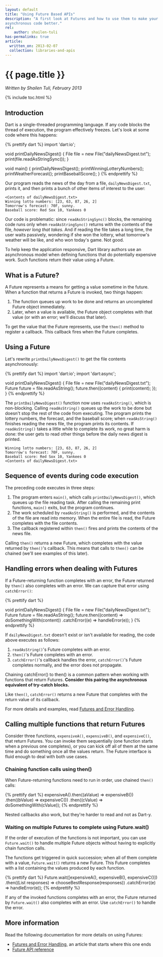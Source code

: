 ```yaml
--- 
layout: default
title: "Using Future Based APIs"
description: "A first look at Futures and how to use them to make your
asynchronous code better."
rel:
    author: shailen-tuli
has-permalinks: true
article:
  written_on: 2013-02-07
  collection: libraries-and-apis
---
```


# {{ page.title }}

_Written by Shailen Tuli, February 2013_

{% include toc.html %}

## Introduction

Dart is a single-threaded programming language. If any code blocks the thread
of execution, the program effectively freezes. Let's look at some code where
this happens:

{% prettify dart %}
import 'dart:io';

void printDailyNewsDigest() {
  File file = new File("dailyNewsDigest.txt");
  print(file.readAsStringSync());
}

void main() {
  printDailyNewsDigest();
  printWinningLotteryNumbers();
  printWeatherForecast();
  printBaseballScore();
}
{% endprettify %}

Our program reads the news of the day from a file, `dailyNewsDigest.txt`,
prints it, and then prints a bunch of other items of interest to the user:

    <Contents of dailyNewsDigest.txt>
    Winning lotto numbers: [23, 63, 87, 26, 2]
    Tomorrow's forecast: 70F, sunny.
    Baseball score: Red Sox 10, Yankees 0

Our code is problematic: since `readAsStringSync()` blocks, the remaining code
runs only when `readAsStringSync()` returns with the contents of the file, 
_however long that takes_.  And if reading the file takes a long time, the
user waits passively, wondering if she won the lottery, what tomorrow's weather
will be like, and who won today's game. Not good.

To help keep the application responsive, Dart library authors use an
asynchronous model when defining functions that do potentially expensive work.
Such functions return their value using a Future.

## What is a Future?

A Future represents a means for getting a value sometime in the future. When a
function that returns a Future is invoked, two things happen:

1. The function queues up work to be done and returns an uncompleted Future
object immediately.
1. Later, when a value is available, the Future object completes with that
value (or with an error; we'll discuss that later).

To get the value that the Future represents, use the `then()` method to
register a callback. This callback fires when the Future completes.

## Using a Future

Let's rewrite `printDailyNewsDigest()` to get the file contents
asynchronously:

{% prettify dart %}
import 'dart:io';
import 'dart:async';

void printDailyNewsDigest() {
  File file = new File("dailyNewsDigest.txt");
  Future future = file.readAsString();
  future.then((content) {
    print(content);
  });
}
{% endprettify %}

The `printDailyNewsDigest()` function now uses `readAsString()`, which is
non-blocking. Calling `readAsString()` queues up the work to be done but
doesn't stop the rest of the code from executing. The program prints the
lottery numbers, the forecast, and the baseball score; when
`readAsString()` finishes reading the news file, the program prints its
contents. If `readAsString()` takes a little while to complete its work, no
great harm is done: the user gets to read other things before the daily news
digest is printed.

    Winning lotto numbers: [23, 63, 87, 26, 2]
    Tomorrow's forecast: 70F, sunny.
    Baseball score: Red Sox 10, Yankees 0
    <Contents of dailyNewsDigest.txt>

## Sequence of events during code execution

The preceding code executes in three steps:

1. The program enters `main()`, which calls `printDailyNewsDigest()`, which
queues up the file reading task.  After calling the remaining print functions,
`main()` exits, but the program continues.
1. The work scheduled by `readAsString()` is performed, and the contents of the
file are read into memory. When the entire file is read, the Future completes
with the file contents.
1. The callback registered within `then()` fires and prints the contents
of the news file.

Calling `then()` returns a new Future, which completes with the value
returned by `then()`'s callback. This means that calls to `then()` can be
chained (we'll see examples of this later). 

## Handling errors when dealing with Futures

If a Future-returning function completes with an error, the Future returned by
`then()` also completes with an error. We can capture that error using
`catchError()`:

{% prettify dart %}

void printDailyNewsDigest() {
  File file = new File("dailyNewsDigest.txt");
  Future future = file.readAsString();
  future.then((content) => doSomethingWith(content))
        .catchError((e) => handleError(e));
}
{% endprettify %}

If `dailyNewsDigest.txt` doesn't exist or isn't available for reading,
the code above executes as follows:

1. `readAsString()`'s Future completes with an error.
1. `then()`'s Future completes with an error.
1.  `catchError()`'s callback handles the error, `catchError()`'s Future
completes normally, and the error does not propagate.

<aside class="alert alert-info" markdown="1">
  Chaining catchError() to then() is a common pattern when working with
  functions that return Futures.
  <strong>
    Consider this pairing the asynchronous equivalent of try-catch blocks.
  </strong>
</aside>

Like `then()`, `catchError()` returns a new Future that completes with
the return value of its callback.

For more details and examples, read
[Futures and Error Handling](/articles/futures-and-error-handling/).


## Calling multiple functions that return Futures

Consider three functions,  `expensiveA()`, `expensiveB()`, and `expensiveC()`,
that return Futures.  You can invoke them sequentially (one function starts
when a previous one completes), or you can kick off all of them at the same
time and do something once all the values return. The Future interface
is fluid enough to deal with both use cases.

### Chaining function calls using then()

When Future-returning functions need to run in order, use
chained `then()` calls:

{% prettify dart %}
expensiveA().then((aValue) => expensiveB()) 
            .then((bValue) => expensiveC()) 
            .then((cValue) => doSomethingWith(cValue));
{% endprettify %}

Nested callbacks also work, but they're harder to read and not as Dart-y.

### Waiting on multiple Futures to complete using Future.wait()

If the order of execution of the functions is not important, 
you can use `Future.wait()` to handle multiple Future objects
without having to explicitly chain function calls.

The functions get triggered in quick succession; when all of them
complete with a value, `Future.wait()` returns a new Future.
This Future completes with a list containing the values produced by
each function.

{% prettify dart %}
Future.wait([expensiveA(), expensiveB(), expensiveC()])
      .then((List responses) => chooseBestResponse(responses))
      .catchError((e) => handleError(e));
{% endprettify %}

If any of the invoked functions completes with an error, the Future returned
by `Future.wait()` also completes with an error. Use `catchError()` to handle
the error.

## More information

Read the following documentation for more details on using Futures:

* [Futures and Error Handling](/articles/futures-and-error-handling/),
  an article that starts where this one ends
* [Future API reference](http://api.dartlang.org/dart_async/Future.html)

